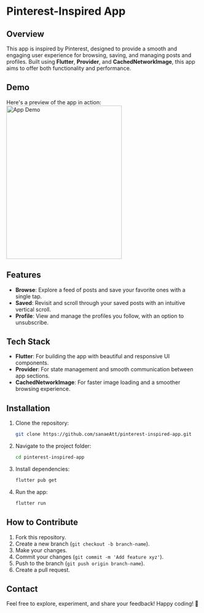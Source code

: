 # Pinterest-Inspired App

## Overview
This app is inspired by Pinterest, designed to provide a smooth and engaging user experience for browsing, saving, and managing posts and profiles. Built using **Flutter**, **Provider**, and **CachedNetworkImage**, this app aims to offer both functionality and performance.

## Demo

Here's a preview of the app in action:
<img src="demo.gif" alt="App Demo" width="300" height="400"/>



## Features
- **Browse**: Explore a feed of posts and save your favorite ones with a single tap.
- **Saved**: Revisit and scroll through your saved posts with an intuitive vertical scroll.
- **Profile**: View and manage the profiles you follow, with an option to unsubscribe.

## Tech Stack
- **Flutter**: For building the app with beautiful and responsive UI components.
- **Provider**: For state management and smooth communication between app sections.
- **CachedNetworkImage**: For faster image loading and a smoother browsing experience.

## Installation

1. Clone the repository:
    ```bash
    git clone https://github.com/sanaeAtt/pinterest-inspired-app.git
    ```

2. Navigate to the project folder:
    ```bash
    cd pinterest-inspired-app
    ```

3. Install dependencies:
    ```bash
    flutter pub get
    ```

4. Run the app:
    ```bash
    flutter run
    ```

## How to Contribute
1. Fork this repository.
2. Create a new branch (`git checkout -b branch-name`).
3. Make your changes.
4. Commit your changes (`git commit -m 'Add feature xyz'`).
5. Push to the branch (`git push origin branch-name`).
6. Create a pull request.



## Contact
Feel free to explore, experiment, and share your feedback! Happy coding! 🚀

